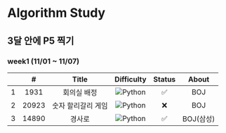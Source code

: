 # Algorithm Study

## 3달 안에 P5 찍기

### week1 (11/01 ~ 11/07)

|     |   #   |       Title        |                              Difficulty                              | Status |   About   |
| :-: | :---: | :----------------: | :------------------------------------------------------------------: | :----: | :-------: |
|  1  | 1931  |    회의실 배정     | ![Python](https://img.shields.io/badge/SILVER%20I-A3A3A3?style=flat) |   ✅   |    BOJ    |
|  2  | 20923 | 숫자 할리갈리 게임 | ![Python](https://img.shields.io/badge/SILVER%20I-A3A3A3?style=flat) |   ❌   |    BOJ    |
|  3  | 14890 |       경사로       | ![Python](https://img.shields.io/badge/GOLD%20III-D5A11E?style=flat) |   ✅   | BOJ(삼성) |

<!--
금: #D5A11E
은: #A3A3A3
동: #CD7F32
1	I
2	II
3	III
4	IV
5	V
-->
<!-- |4|7576|토마토|![Python](https://img.shields.io/badge/GOLD%20V-D5A11E?style=flat)  -->
<!-- |5|24416|피보나치 1|![Python](https://img.shields.io/badge/BRONZE%20I-CD7F32?style=flat) |   ✅   | -->

